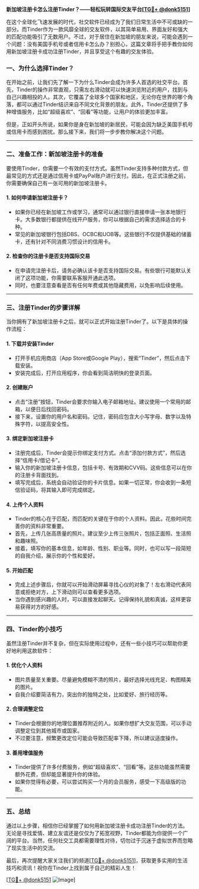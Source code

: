 **新加坡注册卡怎么注册Tinder？——轻松玩转国际交友平台[[TG💪+ @donk5151](https://t.me/s/donk5151)]**

在这个全球化飞速发展的时代，社交软件已经成为了我们日常生活中不可或缺的一部分。而Tinder作为一款风靡全球的交友软件，以其简单易用、界面友好和强大的匹配功能吸引了无数用户。不过，对于居住在新加坡的朋友来说，可能会遇到一个问题：没有美国手机号或者信用卡怎么办？别担心，这篇文章将手把手教你如何用新加坡注册卡成功注册Tinder，并且享受这个有趣的交友体验。

### 一、为什么选择Tinder？

在开始之前，让我们先了解一下为什么Tinder会成为许多人首选的社交平台。首先，Tinder的操作非常直观，只需左右滑动就可以快速浏览附近的用户，找到与自己兴趣相投的人。其次，它覆盖了全球多个国家和地区，无论你在世界的哪个角落，都可以通过Tinder结识来自不同文化背景的朋友。此外，Tinder还提供了多种增值服务，比如“超级喜欢”、“回看”等功能，让用户的体验更加丰富。

但是，正如开头所说，如果你是身在新加坡的新居民，可能会因为缺乏美国手机号或信用卡而感到困扰。那么接下来，我们将一步步教你解决这个问题。

---

### 二、准备工作：新加坡注册卡的准备

要使用Tinder，你需要一个有效的支付方式。虽然Tinder支持多种付款方式，但最常见的方式还是通过信用卡或PayPal账户进行支付。因此，在正式注册之前，你需要确保自己有一张可用的新加坡注册卡。

#### 1. **如何申请新加坡注册卡？**
   - 如果你已经在新加坡工作或学习，通常可以通过银行直接申请一张本地银行卡。大多数银行都提供在线开户服务，你可以根据自己的需求选择适合的卡种。
   - 常见的新加坡银行包括DBS、OCBC和UOB等。这些银行不仅提供基础的储蓄卡，还有针对不同消费习惯设计的信用卡。

#### 2. **检查你的注册卡是否支持国际交易**
   - 在申请完注册卡后，请务必确认该卡是否支持国际交易。有些银行可能默认关闭了这项功能，你需要联系客服开通此选项。
   - 同时，也要注意查看是否有任何年费或其他隐藏费用，以免影响后续使用。

---

### 三、注册Tinder的步骤详解

当你拥有了新加坡注册卡之后，就可以正式开始注册Tinder了。以下是具体的操作流程：

#### 1. **下载并安装Tinder**
   - 打开手机应用商店（App Store或Google Play），搜索“Tinder”，然后点击下载安装。
   - 安装完成后，打开应用程序，你会看到简洁明快的登录页面。

#### 2. **创建账户**
   - 点击“注册”按钮，Tinder会要求你输入电子邮箱地址。建议使用一个常用的邮箱，以便日后找回密码。
   - 接下来，设置你的用户名和密码。记住，密码应包含大小写字母、数字以及特殊字符，以提高安全性。

#### 3. **绑定新加坡注册卡**
   - 注册完成后，Tinder会提示你绑定支付方式。点击“添加付款方式”，然后选择“信用卡/借记卡”。
   - 输入你的新加坡注册卡信息，包括卡号、有效期和CVV码。这些信息可以在你的注册卡背面找到。
   - 填写完成后，系统会自动验证你的卡片信息。如果一切正常，你会收到一条短信验证码，将其输入即可完成绑定。

#### 4. **上传个人资料**
   - Tinder的核心在于匹配，而匹配的关键在于你的个人资料。因此，花些时间完善你的资料非常重要。
   - 首先，上传几张高质量的照片。建议至少上传三张照片，包括正面照、生活照和趣味照。
   - 接着，填写你的基本信息，如年龄、性别、职业等。同时，也可以写一段简短的自我介绍，展示你的个性和爱好。

#### 5. **开始匹配**
   - 完成上述步骤后，你就可以开始滑动屏幕寻找心仪的对象了！左右滑动代表同意或拒绝对方，上下滑动则可以查看更多选项。
   - 当你遇到感兴趣的人时，可以直接发起聊天。记得保持礼貌和真诚，这样更容易获得对方的好感。

---

### 四、Tinder的小技巧

虽然注册Tinder并不复杂，但在实际使用过程中，还有一些小技巧可以帮助你更好地利用这款软件：

#### 1. **优化个人资料**
   - 图片质量至关重要。尽量避免模糊不清的照片，最好选择光线充足、构图精美的图片。
   - 自我介绍要简洁有力，突出你的独特之处，比如爱好、旅行经历等。

#### 2. **合理调整定位**
   - Tinder会根据你的地理位置推荐附近的人。如果你想扩大交友范围，可以手动调整定位到其他城市或国家。
   - 不过要注意，频繁更改定位可能会导致匹配率下降，所以建议适度操作。

#### 3. **善用增值服务**
   - Tinder提供了许多付费服务，例如“超级喜欢”、“回看”等。这些功能虽然需要额外花费，但却能显著提升你的体验。
   - 如果你觉得有必要，可以尝试购买一个月的会员服务，感受一下高级版的功能。

---

### 五、总结

通过以上步骤，相信你已经掌握了如何用新加坡注册卡成功注册Tinder的方法。无论是寻找爱情、建立友谊还是仅仅为了拓宽视野，Tinder都能为你提供一个广阔的平台。当然，任何社交工具都需要理性对待，切勿过于沉迷于虚拟世界而忽略了现实生活中的交流。

最后，再次提醒大家关注我们的频道[[TG💪+ @donk5151](https://t.me/s/donk5151)]，获取更多实用的生活技巧和资讯！祝你在Tinder上找到属于自己的精彩人生！

[[TG💪+ @donk5151](https://t.me/s/donk5151) ![Image](https://i.postimg.cc/rwNCRYN7/Snipaste-2025-04-30-17-27-05.png)]
